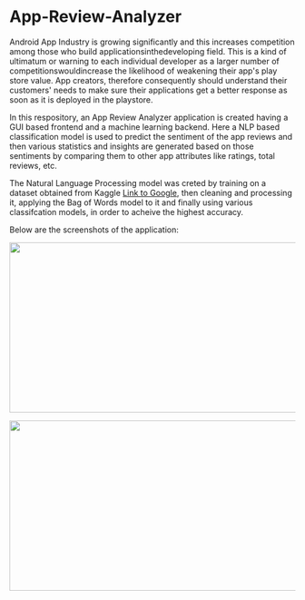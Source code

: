 # App-Review-Analyzer

Android App Industry is growing significantly and this increases competition among those who build applicationsinthedeveloping field. This is a kind of ultimatum or warning to each individual developer as a larger number of competitionswouldincrease the likelihood of weakening their app's play store value. App creators, therefore consequently should understand their customers' needs to make sure their applications get a better response as soon as it is deployed in the playstore.

In this respository, an App Review Analyzer application is created having a GUI based frontend and a machine learning backend. Here a NLP based classification model is used to predict the sentiment of the app reviews and then various statistics and insights are generated based on those sentiments by comparing them to other app attributes like ratings, total reviews, etc.

The Natural Language Processing model was creted by training on a dataset obtained from Kaggle [Link to Google](https://www.google.com), then cleaning and processing it, applying the Bag of Words model to it and finally using various classifcation models, in order to acheive the highest accuracy.

Below are the screenshots of the application:
<p align="center"><img src="https://github.com/RiturajSaha/Diabetes-Predictor-Application/blob/master/screenshots/1.png" height=300 width="600"></p>
<p align="center"><img src="https://github.com/RiturajSaha/Diabetes-Predictor-Application/blob/master/screenshots/2.png" height=300 width="600"></p>


